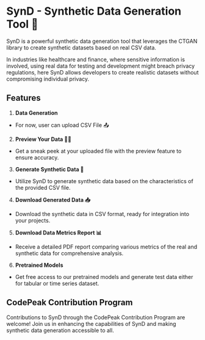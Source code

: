 
# SynD - Synthetic Data Generation Tool 🔄

SynD is a powerful synthetic data generation tool that leverages the CTGAN library to create synthetic datasets based on real CSV data. 

In industries like healthcare and finance, where sensitive information is involved, using real data for testing and development might breach privacy regulations, here SynD allows developers to create realistic datasets without compromising individual privacy.


## Features

1. **Data Generation**
- For now, user can upload CSV File 📤 
2. **Preview Your Data 🕵️‍♂️**
- Get a sneak peek at your uploaded file with the preview feature to ensure accuracy.

3. **Generate Synthetic Data 🎲**
- Utilize SynD to generate synthetic data based on the characteristics of the provided CSV file.

4. **Download Generated Data 📥**
- Download the synthetic data in CSV format, ready for integration into your projects.

5.  **Download Data Metrics Report 📊**
- Receive a detailed PDF report comparing various metrics of the real and synthetic data for comprehensive analysis.
6. **Pretrained Models**
- Get free access to our pretrained models and generate test data either for tabular or time series dataset.


## CodePeak Contribution Program
Contributions to SynD through the CodePeak Contribution Program are welcome! Join us in enhancing the capabilities of SynD and making synthetic data generation accessible to all.



